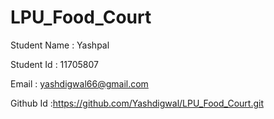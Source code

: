 # LPU_Food_Court
Student Name : Yashpal

Student Id : 11705807

Email : yashdigwal66@gmail.com

Github Id :https://github.com/Yashdigwal/LPU_Food_Court.git
